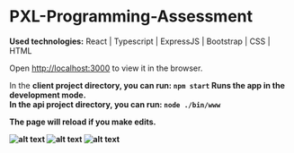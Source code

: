 # PXL-Programming-Assessment

<b>Used technologies:</b>
React | Typescript | ExpressJS | Bootstrap | CSS | HTML

Open [http://localhost:3000](http://localhost:3001) to view it in the browser.

In the <b> client <b> project directory, you can run:
`npm start`
Runs the app in the development mode.<br />
In the <b> api <b> project directory, you can run:
`node ./bin/www`

The page will reload if you make edits.<br/>

![alt text](https://res.cloudinary.com/dwnm4mxrr/image/upload/v1589896192/screenshots/beers1_nufnyr.png)
![alt text](https://res.cloudinary.com/dwnm4mxrr/image/upload/v1589896192/screenshots/beer2_mb7vxt.png)
![alt text](https://res.cloudinary.com/dwnm4mxrr/image/upload/v1589896192/screenshots/beer3_gtfhpk.png)
